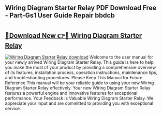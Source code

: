 ## Wiring Diagram Starter Relay PDF Download Free - Part-Gs1 User Guide Repair bbdcb

# <h2><a href="http://dfup4g.blite.top/?on=Wiring+Diagram+Starter+Relay">🔗Download New 👉🔴 Wiring Diagram Starter Relay</a></h2>

[![Wiring Diagram Starter Relay download](https://i.imgur.com/lujVjoI.png)](http://dfup4g.blite.top/?on=Wiring+Diagram+Starter+Relay)
Welcome to the user manual for your newly arrived Wiring Diagram Starter Relay. This guide is here to help you make the most of your product by providing a comprehensive overview of its features, installation process, operation instructions, maintenance tips, and troubleshooting procedures. Please Keep This Manual for Future Reference This manual will be your reliable guide to using your new Wiring Diagram Starter Relay effectively. Your new Wiring Diagram Starter Relay features a powerful engine and innovative features for exceptional performance. Your Feedback is Valuable Wiring Diagram Starter Relay. We appreciate your input and are committed to providing you with exceptional service.
